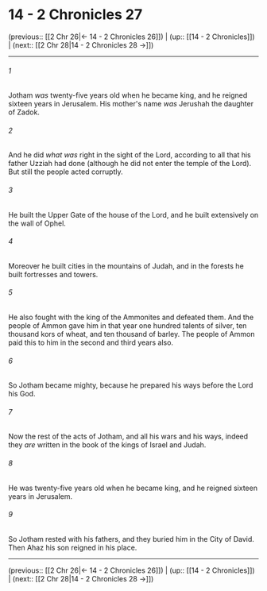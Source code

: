 # 14 - 2 Chronicles 27

(previous:: [[2 Chr 26|← 14 - 2 Chronicles 26]]) | (up:: [[14 - 2 Chronicles]]) | (next:: [[2 Chr 28|14 - 2 Chronicles 28 →]])

***


###### 1 
Jotham _was_ twenty-five years old when he became king, and he reigned sixteen years in Jerusalem. His mother's name _was_ Jerushah the daughter of Zadok. 

###### 2 
And he did _what was_ right in the sight of the Lord, according to all that his father Uzziah had done (although he did not enter the temple of the Lord). But still the people acted corruptly. 

###### 3 
He built the Upper Gate of the house of the Lord, and he built extensively on the wall of Ophel. 

###### 4 
Moreover he built cities in the mountains of Judah, and in the forests he built fortresses and towers. 

###### 5 
He also fought with the king of the Ammonites and defeated them. And the people of Ammon gave him in that year one hundred talents of silver, ten thousand kors of wheat, and ten thousand of barley. The people of Ammon paid this to him in the second and third years also. 

###### 6 
So Jotham became mighty, because he prepared his ways before the Lord his God. 

###### 7 
Now the rest of the acts of Jotham, and all his wars and his ways, indeed they _are_ written in the book of the kings of Israel and Judah. 

###### 8 
He was twenty-five years old when he became king, and he reigned sixteen years in Jerusalem. 

###### 9 
So Jotham rested with his fathers, and they buried him in the City of David. Then Ahaz his son reigned in his place.

***

(previous:: [[2 Chr 26|← 14 - 2 Chronicles 26]]) | (up:: [[14 - 2 Chronicles]]) | (next:: [[2 Chr 28|14 - 2 Chronicles 28 →]])
